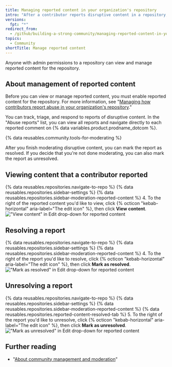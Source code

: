 ```yaml
---
title: Managing reported content in your organization's repository
intro: "After a contributor reports disruptive content in a repository, repository maintainers can view and manage the report."
versions:
  fpt: "*"
redirect_from:
  - /github/building-a-strong-community/managing-reported-content-in-your-organizations-repository
topics:
  - Community
shortTitle: Manage reported content
---
```


Anyone with admin permissions to a repository can view and manage reported content for the repository.

## About management of reported content

Before you can view or manage reported content, you must enable reported content for the repository. For more information, see "[Managing how contributors report abuse in your organization's repository](/communities/moderating-comments-and-conversations/managing-how-contributors-report-abuse-in-your-organizations-repository)."

You can track, triage, and respond to reports of disruptive content. In the "Abuse reports" list, you can view all reports and navigate directly to each reported comment on {% data variables.product.prodname_dotcom %}.

{% data reusables.community.tools-for-moderating %}

After you finish moderating disruptive content, you can mark the report as resolved. If you decide that you're not done moderating, you can also mark the report as unresolved.

## Viewing content that a contributor reported

{% data reusables.repositories.navigate-to-repo %}
{% data reusables.repositories.sidebar-settings %}
{% data reusables.repositories.sidebar-moderation-reported-content %} 4. To the right of the reported content you'd like to view, click {% octicon "kebab-horizontal" aria-label="The edit icon" %}, then click **View content**.
!["View content" in Edit drop-down for reported content](/assets/images/help/repository/reported-content-report-view-content.png)

## Resolving a report

{% data reusables.repositories.navigate-to-repo %}
{% data reusables.repositories.sidebar-settings %}
{% data reusables.repositories.sidebar-moderation-reported-content %} 4. To the right of the report you'd like to resolve, click {% octicon "kebab-horizontal" aria-label="The edit icon" %}, then click **Mark as resolved**.
!["Mark as resolved" in Edit drop-down for reported content](/assets/images/help/repository/reported-content-mark-report-as-resolved.png)

## Unresolving a report

{% data reusables.repositories.navigate-to-repo %}
{% data reusables.repositories.sidebar-settings %}
{% data reusables.repositories.sidebar-moderation-reported-content %}
{% data reusables.repositories.reported-content-resolved-tab %} 5. To the right of the report you'd like to unresolve, click {% octicon "kebab-horizontal" aria-label="The edit icon" %}, then click **Mark as unresolved**.
!["Mark as unresolved" in Edit drop-down for reported content](/assets/images/help/repository/reported-content-mark-report-as-unresolved.png)

## Further reading

- "[About community management and moderation](/communities/setting-up-your-project-for-healthy-contributions/about-community-management-and-moderation)"
